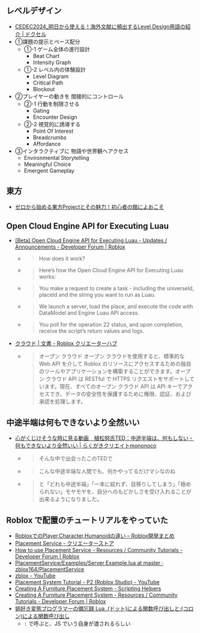 ## レベルデザイン

- [CEDEC2024_明日から使える！海外文献に頻出するLevel Design用語の紹介 | ドクセル](https://www.docswell.com/s/my_syumi_game/ZR22VE-CEDEC2024_LevelDesignKeywords)
- ①課題の提示とペース配分 
  - ①-1 ゲーム全体の進行設計
    - Beat Chart
    - Intensity Graph
  - ①-2 レベル内の体験設計
    - Level Diagram
    - Critical Path
    - Blockout
- ②プレイヤーの動きを 間接的にコントロール 
  - ②-1 行動を制限させる
    - Gating
    - Encounter Design
  - ②-2 視覚的に誘導する
    - Point Of Interest
    - Breadcrumbs
    - Affordance
- ③インタラクティブに 物語や世界観へアクセス
  - Environmental Storytelling
  - Meaningful Choice
  - Emergent Gameplay

## 東方

- [ゼロから始める東方Projectとその魅力！初心者の館によおこそ](https://jp.ign.com/tohotenkusho/20279/feature/project)

## Open Cloud Engine API for Executing Luau

- [[Beta] Open Cloud Engine API for Executing Luau - Updates / Announcements - Developer Forum | Roblox](https://devforum.roblox.com/t/beta-open-cloud-engine-api-for-executing-luau/3172185)
  - > How does it work?
  - > Here’s how the Open Cloud Engine API for Executing Luau works:
  - > You make a request to create a task - including the universeId, placeId and the string you want to run as Luau.
  - > We launch a server, load the place, and execute the code with DataModel and Engine Luau API access.
  - > You poll for the operation 22 status, and upon completion, receive the script’s return values and logs.
- [クラウド | 文書 - Roblox クリエーターハブ](https://create.roblox.com/docs/ja-jp/cloud/open-cloud)
  - > オープン クラウド
オープン クラウドを使用すると、標準的な Web API を介して Roblox のリソースにアクセスするための独自のツールやアプリケーションを構築することができます。オープン クラウド API は RESTful で HTTPS リクエストをサポートしています。現在、すべてのオープン クラウド API は API キーでアクセスでき、データの安全性を保護するために権限、認証、および承認を処理します。

## 中途半端は何もできないより全然いい

- [心がくじけそうな時に見る動画　植松努氏TED：中途半端は、何もしない・何もできないより全然いい | らくがきクリエイトmononoco](https://mononoco.com/lifehack/working/ted-uematsu)
  - > そんな中で出会ったこのTEDで
  - > こんな中途半端な人間でも、何かやってるだけマシなのね
  - > と「どれも中途半端」「一本に絞れず、目移りしてしまう」「極められない」モヤモヤを、自分へのもどかしさを受け入れることが出来るようになりました。
    >

## Roblox で配置のチュートリアルをやっていた

- [RobloxでのPlayer,Character,Humanoidの違い – Roblox開発まとめ](https://roblox.sanukin.net/2021/07/03/roblox%E3%81%A7%E3%81%AEplayercharacterhumanoid%E3%81%AE%E9%81%95%E3%81%84%E3%82%92%E7%A2%BA%E8%AA%8D%E3%81%99%E3%82%8B/)
- [Placement Service - クリエーターストア](https://create.roblox.com/store/asset/5073110873/Placement-Service?externalSource=www&assetType=Model)
- [How to use Placement Service - Resources / Community Tutorials - Developer Forum | Roblox](https://devforum.roblox.com/t/how-to-use-placement-service/698753)
- [PlacementService/Examples/Server Example.lua at master · zblox164/PlacementService](https://github.com/zblox164/PlacementService/blob/master/Examples/Server%20Example.lua)
- [zblox - YouTube](https://www.youtube.com/c/zblox164)
- [Placement System Tutorial - P2 (Roblox Studio) - YouTube](https://www.youtube.com/watch?v=mwBmq7xjmG8)
- [Creating A Furniture Placement System - Scripting Helpers](https://scriptinghelpers.org/blog/creating-a-furniture-placement-system)
- [Creating A Furniture Placement System - Resources / Community Tutorials - Developer Forum | Roblox](https://devforum.roblox.com/t/creating-a-furniture-placement-system/205509)
- [姉好き変態プログラマーの備忘録 Lua .(ドット)による関数呼び出しと:(コロン)による関数呼び出し](https://ahpg.blog.shinobi.jp/lua/lua%20.-%E3%83%89%E3%83%83%E3%83%88-%E3%81%AB%E3%82%88%E3%82%8B%E9%96%A2%E6%95%B0%E5%91%BC%E3%81%B3%E5%87%BA%E3%81%97%E3%81%A8--%E3%82%B3%E3%83%AD%E3%83%B3-)
  - `:` で呼ぶと、JS でいう自身が渡されるらしい 
